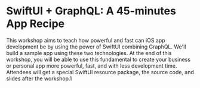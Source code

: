 # SwiftUI + GraphQL: A 45-minutes App Recipe
This workshop aims to teach how powerful and fast can iOS app development be by using the power of SwiftUI combining GraphQL. We'll build a sample app using these two technologies. At the end of this workshop, you will be able to use this fundamental to create your business or personal app more powerful, fast, and with less development time. Attendees will get a special SwiftUI resource package, the source code, and slides after the workshop.1
